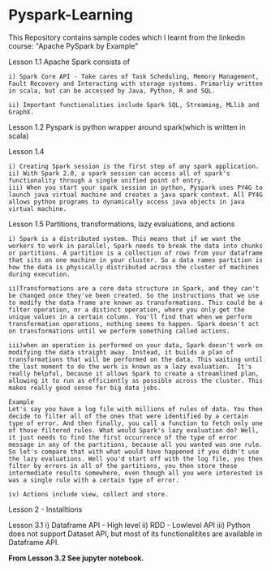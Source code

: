 # Pyspark-Learning
This Repository contains sample codes which l learnt from the linkedin course: "Apache PySpark by Example"


Lesson 1.1
	Apache Spark consists of
		
	i) Spark Core API - Take cares of Task Scheduling, Memory Management, Fault Recovery and Interacting with storage systems. Primarliy written in scala, but can be accessed by Java, Python, R and SQL.

	ii) Important functionalities include Spark SQL, Streaming, MLlib and GraphX.
		
Lesson 1.2
	Pyspark is python wrapper around spark(which is written in scala)
	
Lesson 1.4 
	
	i) Creating Spark session is the first step of any spark application.
	ii) With Spark 2.0, a spark session can access all of spark's functionality through a single unified point of entry.
	iii) When you start your spark session in python, Pyspark uses PY4G to launch java virtual machine and creates a java spark context. All PY4G allows python programs to dynamically access java objects in java virtual machine.


Lesson 1.5 Partitions, transformations, lazy evaluations, and actions
    
	i) Spark is a distributed system. This means that if we want the workers to work in parallel, Spark needs to break the data into chunks or partitions. A partition is a collection of rows from your dataframe that sits on one machine in your cluster. So a data rames partition is how the data is physically distributed across the cluster of machines during execution.

	ii)Transformations are a core data structure in Spark, and they can't be changed once they've been created. So the instructions that we use to modify the data frame are known as transformations. This could be a filter operation, or a distinct operation, where you only get the unique values in a certain column. You'll find that when we perform transformation operations, nothing seems to happen. Spark doesn't act on transformations until we perform something called actions.

	iii)when an operation is performed on your data, Spark doesn't work on modifying the data straight away. Instead, it builds a plan of transformations that will be performed on the data. This waiting until the last moment to do the work is known as a lazy evaluation. 	It's really helpful, because it allows Spark to create a streamlined plan, allowing it to run as efficiently as possible across the cluster. This makes really good sense for big data jobs.

	Example
	Let's say you have a log file with millions of rules of data. You then decide to filter all of the ones that were identified by a certain type of error. And then finally, you call a function to fetch only one of those filtered rules. What would Spark's lazy evaluation do? Well, it just needs to find the first occurrence of the type of error message in any of the partitions, because all you wanted was one rule. So let's compare that with what would have happened if you didn't use the lazy evaluations. Well you'd start off with the log file, you then filter by errors in all of the partitions, you then store these intermediate results somewhere, even though all you were interested in was a single rule with a certain type of error. 
	
	iv) Actions include view, collect and store.
	
	
	
Lesson 2 - Installtions

Lesson 3.1
	i) Dataframe API - High level
	ii) RDD - Lowlevel API
	iii) Python does not support Dataset API, but most of its functionalitites are available in Dataframe API.
	
**From Lesson 3.2 See jupyter notebook.**
